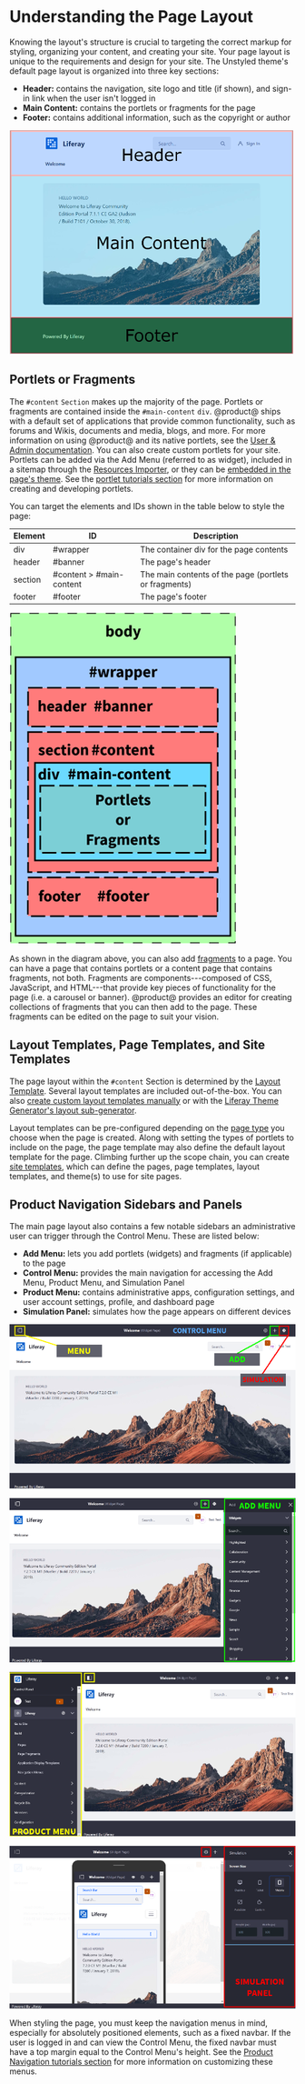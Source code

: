 # Understanding the Page Layout [](id=understanding-the-page-layout)

Knowing the layout's structure is crucial to targeting the correct markup for
styling, organizing your content, and creating your site. Your page layout is
unique to the requirements and design for your site. The Unstyled theme's
default page layout is organized into three key sections:

- **Header:** contains the navigation, site logo and title (if shown), and 
  sign-in link when the user isn't logged in
- **Main Content:** contains the portlets or fragments for the page
- **Footer:** contains additional information, such as the copyright or 
  author

![Figure 1: The page layout is broken into three key sections.](../../images/portal-layout-sections.png)

## Portlets or Fragments [](id=portlets-or-fragments)

The `#content` `Section` makes up the majority of the page. Portlets or 
fragments are contained inside the `#main-content` `div`. @product@ ships with
a default set of applications that provide common functionality, such as forums
and Wikis, documents and media, blogs, and more. For more information on using
@product@ and its native portlets, see the 
[User & Admin documentation](/discover/portal). 
You can also create custom portlets for your site. Portlets can be added via the
Add Menu (referred to as widget), included in a sitemap through the 
[Resources Importer](/develop/tutorials/-/knowledge_base/7-1/importing-resources-with-a-theme),
or they can be 
[embedded in the page's theme](/develop/tutorials/-/knowledge_base/7-1/embedding-portlets-in-themes).
See the 
[portlet tutorials section](/develop/tutorials/-/knowledge_base/7-1/portlets) for more information
on creating and developing portlets. 

You can target the elements and IDs shown in the table below to style the page:

| Element | ID | Description |
| --- | --- | --- |
| div | #wrapper | The container div for the page contents | 
| header | #banner | The page's header |
| section | #content > #main-content | The main contents of the page (portlets or fragments) |
| footer | #footer | The page's footer |

![Figure 2: Each section of the page has elements and IDs that you can target for styling.](../../images/portal-layout-elements.png)

As shown in the diagram above, you can also add 
[fragments](/discover/portal/-/knowledge_base/7-1/creating-fragments) 
to a page. You can have a page that contains portlets or a content page that
contains fragments, not both. Fragments are components---composed of CSS,
JavaScript, and HTML---that provide key pieces of functionality for the page
(i.e. a carousel or banner). @product@ provides an editor for creating
collections of fragments that you can then add to the page. These fragments can
be edited on the page to suit your vision. 

## Layout Templates, Page Templates, and Site Templates [](id=layout-templates-page-templates-and-site-templates)

The page layout within the `#content` Section is determined by the 
[Layout Template](/develop/tutorials/-/knowledge_base/7-1/layout-templates-intro). 
Several layout templates are included out-of-the-box. You can also 
[create custom layout templates manually](/develop/tutorials/-/knowledge_base/7-1/creating-layout-templates-manually) 
or with the 
[Liferay Theme Generator's layout sub-generator](/develop/tutorials/-/knowledge_base/7-1/creating-layout-templates-with-the-themes-generator).

Layout templates can be pre-configured depending on the 
[page type](/discover/portal/-/knowledge_base/7-1/page-types-and-templates) 
you choose when the page is created. Along with setting the types of portlets to 
include on the page, the page template may also define the default layout 
template for the page. Climbing further up the scope chain, you can create 
[site templates](/discover/portal/-/knowledge_base/7-1/building-sites-from-templates), 
which can define the pages, page templates, layout templates, and theme(s) to 
use for site pages.

## Product Navigation Sidebars and Panels [](id=product-navigation-sidebars-and-panels)

The main page layout also contains a few notable sidebars an administrative user
can trigger through the Control Menu. These are listed below:

- **Add Menu:** lets you add portlets (widgets) and fragments (if applicable) to 
  the page
- **Control Menu:** provides the main navigation for accessing the Add Menu, 
  Product Menu, and Simulation Panel
- **Product Menu:** contains administrative apps, configuration settings, and 
  user account settings, profile, and dashboard page
- **Simulation Panel:** simulates how the page appears on different devices

![Figure 3: Remember to account for the product navigation sidebars and panels when styling your site.](../../images/portal-layout-nav-control-menu.png)

![Figure 4: The Add Menu pushes the main contents to the left.](../../images/portal-layout-nav-add-menu.png)

![Figure 5: The Product Menu pushes the main contents to the right.](../../images/portal-layout-nav-product-menu.png)

![Figure 6: The Simulation Panel pushes the main contents to the left.](../../images/portal-layout-nav-simulation-panel.png)

When styling the page, you must keep the navigation menus in mind, especially 
for absolutely positioned elements, such as a fixed navbar. If the user is
logged in and can view the Control Menu, the fixed navbar must have a top margin
equal to the Control Menu's height. See the 
[Product Navigation tutorials section](/develop/tutorials/-/knowledge_base/7-1/product-navigation) 
for more information on customizing these menus.
